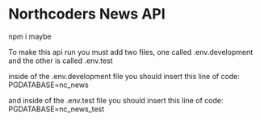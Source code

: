 # Northcoders News API

npm i maybe

To make this api run you must add two files, one called .env.development and the other is called .env.test

inside of the .env.development file you should insert this line of code: PGDATABASE=nc_news

and inside of the .env.test file you should insert this line of code: PGDATABASE=nc_news_test
